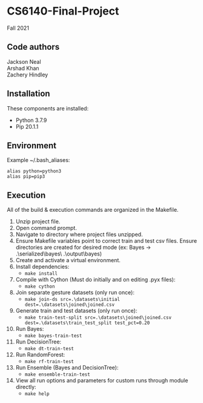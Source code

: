 # CS6140-Final-Project

Fall 2021

Code authors
-----------
Jackson Neal  
Arshad Khan  
Zachery Hindley

Installation
------------
These components are installed:

- Python 3.7.9
- Pip 20.1.1

Environment
-----------
Example ~/.bash_aliases:

```
alias python=python3
alias pip=pip3
```

Execution
---------
All of the build & execution commands are organized in the Makefile.

1) Unzip project file.
2) Open command prompt.
3) Navigate to directory where project files unzipped.
4) Ensure Makefile variables point to correct train and test csv files. Ensure directories are
   created for desired mode (ex: Bayes -> .\serialized\bayes\ .\output\bayes)
5) Create and activate a virtual environment.
6) Install dependencies:
    - `make install`
7) Compile with Cython (Must do initially and on editing .pyx files):
    - `make cython`
8) Join separate gesture datasets (only run once):
    - `make join-ds src=.\datasets\initial dest=.\datasets\joined\joined.csv`
9) Generate train and test datasets (only run once):
    - `make train-test-split src=.\datasets\joined\joined.csv dest=.\datasets\train_test_split test_pct=0.20`
10) Run Bayes:
    - `make bayes-train-test`
11) Run DecisionTree:
    - `make dt-train-test`
12) Run RandomForest:
    - `make rf-train-test`
13) Run Ensemble (Bayes and DecisionTree):
    - `make ensemble-train-test`
19) View all run options and parameters for custom runs through module directly:
    - `make help`
